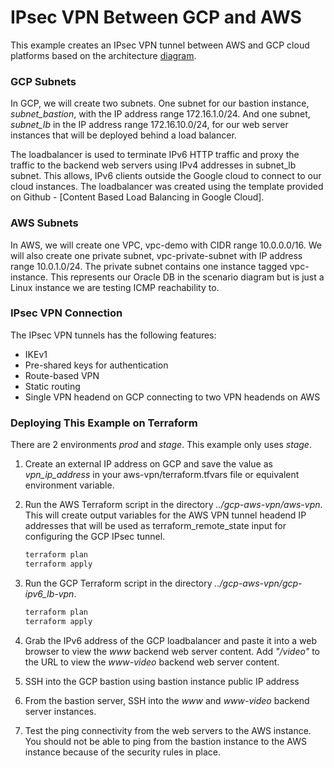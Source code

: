 # IPsec VPN Between GCP and AWS

This example creates an IPsec VPN tunnel between AWS and GCP cloud platforms based on the architecture [diagram].

### GCP Subnets
In GCP, we will create two subnets. One subnet for our bastion instance, *subnet_bastion*, with the IP address range 172.16.1.0/24. And one subnet, *subnet_lb* in the IP address range 172.16.10.0/24, for our web server instances that will be deployed behind a load balancer.

The loadbalancer is used to terminate IPv6 HTTP traffic and proxy the traffic to the backend web servers using IPv4 addresses in subnet_lb subnet. This allows, IPv6 clients outside the Google cloud to connect to our cloud instances. The loadbalancer was created using the template provided on Github - [Content Based Load Balancing in Google Cloud].

### AWS Subnets
 In AWS, we will create one VPC, vpc-demo with CIDR range 10.0.0.0/16. We will also create one private subnet, vpc-private-subnet with IP address range 10.0.1.0/24. The private subnet contains one instance tagged vpc-instance. This represents our Oracle DB in the scenario diagram but is just a Linux instance we are testing ICMP reachability to.

### IPsec VPN Connection
The IPsec VPN tunnels has the following features:
- IKEv1
-  Pre-shared keys for authentication
- Route-based VPN
-  Static routing
-  Single VPN headend on GCP connecting to two VPN headends on AWS

### Deploying This Example on Terraform
There are 2 environments *prod* and *stage*. This example only uses *stage*.

1. Create an external IP address on GCP and save the value as *vpn_ip_address* in your aws-vpn/terraform.tfvars file or equivalent environment variable.

2. Run the AWS Terraform script in the directory *../gcp-aws-vpn/aws-vpn*. This will create output variables for the AWS VPN tunnel headend IP addresses that will be used as terraform_remote_state input for configuring the GCP IPsec tunnel.
    ```sh
    terraform plan
    terraform apply
    ```

3. Run the GCP Terraform script in the directory *../gcp-aws-vpn/gcp-ipv6_lb-vpn*.
    ```sh
    terraform plan
    terraform apply
    ```

4. Grab the IPv6 address of the GCP loadbalancer and paste it into a web browser to view the *www* backend web server content. Add *"/video"* to the URL to view the *www-video* backend web server content.

5. SSH into the GCP bastion using bastion instance public IP address

6. From the bastion server, SSH into the *www* and *www-video* backend server instances.

7. Test the ping connectivity from the web servers to the AWS instance. You should not be able to ping from the bastion instance to the AWS instance because of the security rules in place.

[diagram]: https://storage.googleapis.com/cloud-network-things/multi-cloud/mtu/gcp-aws-mtu3.PNG
